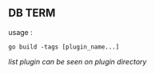 ## DB TERM

usage : 
```
go build -tags [plugin_name...]
```
*list plugin can be seen on plugin directory*